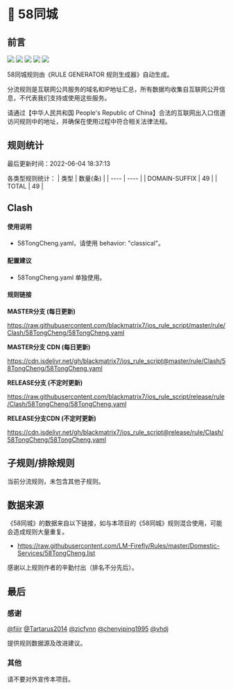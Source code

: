# 🧸 58同城

## 前言

![](https://shields.io/badge/-移除重复规则-ff69b4) ![](https://shields.io/badge/-DOMAIN与DOMAIN--SUFFIX合并-green) ![](https://shields.io/badge/-DOMAIN--SUFFIX间合并-critical) ![](https://shields.io/badge/-DOMAIN--SUFFIX与DOMAIN--KEYWORD合并-blue) ![](https://shields.io/badge/-IP--CIDR(6)合并-blueviolet) 

58同城规则由《RULE GENERATOR 规则生成器》自动生成。

分流规则是互联网公共服务的域名和IP地址汇总，所有数据均收集自互联网公开信息，不代表我们支持或使用这些服务。

请通过【中华人民共和国 People's Republic of China】合法的互联网出入口信道访问规则中的地址，并确保在使用过程中符合相关法律法规。

## 规则统计

最后更新时间：2022-06-04 18:37:13

各类型规则统计：
| 类型 | 数量(条)  | 
| ---- | ----  |
| DOMAIN-SUFFIX | 49  | 
| TOTAL | 49  | 


## Clash 

#### 使用说明
- 58TongCheng.yaml，请使用 behavior: "classical"。

#### 配置建议
- 58TongCheng.yaml 单独使用。

#### 规则链接
**MASTER分支 (每日更新)**

https://raw.githubusercontent.com/blackmatrix7/ios_rule_script/master/rule/Clash/58TongCheng/58TongCheng.yaml

**MASTER分支 CDN (每日更新)**

https://cdn.jsdelivr.net/gh/blackmatrix7/ios_rule_script@master/rule/Clash/58TongCheng/58TongCheng.yaml

**RELEASE分支 (不定时更新)**

https://raw.githubusercontent.com/blackmatrix7/ios_rule_script/release/rule/Clash/58TongCheng/58TongCheng.yaml

**RELEASE分支CDN (不定时更新)**

https://cdn.jsdelivr.net/gh/blackmatrix7/ios_rule_script@release/rule/Clash/58TongCheng/58TongCheng.yaml

## 子规则/排除规则


当前分流规则，未包含其他子规则。

## 数据来源

《58同城》的数据来自以下链接，如与本项目的《58同城》规则混合使用，可能会造成规则大量重复。

- https://raw.githubusercontent.com/LM-Firefly/Rules/master/Domestic-Services/58TongCheng.list


感谢以上规则作者的辛勤付出（排名不分先后）。

## 最后

### 感谢

[@fiiir](https://github.com/fiiir) [@Tartarus2014](https://github.com/Tartarus2014) [@zjcfynn](https://github.com/zjcfynn) [@chenyiping1995](https://github.com/chenyiping1995) [@vhdj](https://github.com/vhdj)

提供规则数据源及改进建议。

### 其他

请不要对外宣传本项目。